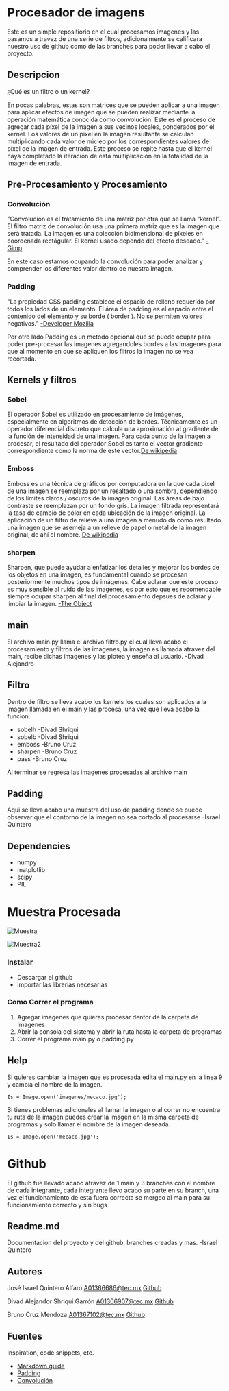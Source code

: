 # Procesador de imagens

Este es un simple repositiorio en el cual procesamos imagenes y las pasamos a travez de una serie de filtros, adicionalmente se calificara nuestro uso de github como de las branches para poder llevar a cabo el proyecto.

## Descripcion

¿Qué es un filtro o un kernel?

En pocas palabras, estas son matrices que se pueden aplicar a una imagen para aplicar efectos de imagen que se pueden realizar mediante la operación matemática conocida como convolución. Este es el proceso de agregar cada píxel de la imagen a sus vecinos locales, ponderados por el kernel.
Los valores de un píxel en la imagen resultante se calculan multiplicando cada valor de núcleo por los correspondientes valores de píxel de la imagen de entrada. Este proceso se repite hasta que el kernel haya completado la iteración de esta multiplicación en la totalidad de la imagen de entrada.

## Pre-Procesamiento y Procesamiento

### Convolución
"Convolución es el tratamiento de una matriz por otra que se llama “kernel”. El filtro matriz de convolución usa una primera matriz que es la imagen que será tratada. La imagen es una colección bidimensional de píxeles en coordenada rectágular. El kernel usado depende del efecto deseado." [-Gimp](https://docs.gimp.org/2.6/es/plug-in-convmatrix.html)

En este caso estamos ocupando la convolución para poder analizar y comprender los diferentes valor dentro de nuestra imagen.

### Padding
"La propiedad CSS padding establece el espacio de relleno requerido por todos los lados de un elemento. El área de padding es el espacio entre el contenido del elemento y su borde ( border ). No se permiten valores negativos." [-Developer Mozilla](https://developer.mozilla.org/es/docs/Web/CSS/padding)

Por otro lado Padding es un metodo opcional que se puede ocupar para poder pre-procesar las imagenes agregandoles bordes a las imagenes para que al momento en que se apliquen los filtros la imagen no se vea recortada.

## Kernels y filtros

### Sobel
El operador Sobel es utilizado en procesamiento de imágenes, especialmente en algoritmos de detección de bordes. Técnicamente es un operador diferencial discreto que calcula una aproximación al gradiente de la función de intensidad de una imagen. Para cada punto de la imagen a procesar, el resultado del operador Sobel es tanto el vector gradiente correspondiente como la norma de este vector.[De wikipedia](https://es.wikipedia.org/wiki/Operador_Sobel)

### Emboss
Emboss es una técnica de gráficos por computadora en la que cada píxel de una imagen se reemplaza por un resaltado o una sombra, dependiendo de los límites claros / oscuros de la imagen original. Las áreas de bajo contraste se reemplazan por un fondo gris. La imagen filtrada representará la tasa de cambio de color en cada ubicación de la imagen original. La aplicación de un filtro de relieve a una imagen a menudo da como resultado una imagen que se asemeja a un relieve de papel o metal de la imagen original, de ahí el nombre. [De wikipedia](https://en.wikipedia.org/wiki/Image_embossing)

### sharpen
Sharpen, que puede ayudar a enfatizar los detalles y mejorar los bordes de los objetos en una imagen, es fundamental cuando se procesan posteriormente muchos tipos de imágenes. Cabe aclarar que este proceso es muy sensible al ruido de las imagenes, es por esto que es recomendable siempre ocupar sharpen al final del procesamiento depsues de aclarar y limpiar la imagen. [-The Object](http://www.theobjects.com/dragonfly/dfhelp/4-0/Content/05_Image%20Processing/Sharpening%20Filters.htm#:~:text=The%20Unsharp%20filter%2C%20also%20called,defined%20in%20the%20original%20image.)

## main

El archivo main.py llama el archivo filtro.py el cual lleva acabo el procesamiento y filtros de las imagenes, la imagen es llamada atravez del main, recibe dichas imagenes y las plotea y enseña al usuario. -Divad Alejandro

## Filtro

Dentro de filtro se lleva acabo los kernels los cuales son aplicados a la imagen llamada en el main y las procesa, una vez que lleva acabo la funcion:
* sobelh  -Divad Shriqui
* sobelb  -Divad Shriqui
* emboss  -Bruno Cruz 
* sharpen -Bruno Cruz
* pass    -Bruno Cruz

Al terminar se regresa las imagenes procesadas al archivo main

## Padding
Aqui se lleva acabo una muestra del uso de padding donde se puede observar que el contorno de la imagen no sea cortado al procesarse -Israel Quintero


## Dependencies
* numpy
* matplotlib
* scipy
* PIL

# Muestra Procesada

![Muestra](https://media.discordapp.net/attachments/615977115296202773/903727054892191824/unknown.png)

![Muestra2](https://media.discordapp.net/attachments/615977115296202773/903728553382805564/unknown.png)

### Instalar

* Descargar el github
* importar las librerias necesarias

### Como Correr el programa

1. Agregar imagenes que quieras procesar dentor de la carpeta de Imagenes
2. Abrir la consola del sistema y abrir la ruta hasta la carpeta de programas
3. Correr el programa main.py o padding.py

## Help

Si quieres cambiar la imagen que es procesada edita el main.py en la linea 9 y cambia el nombre de la imagen.
```
Is = Image.open('imagenes/mecaco.jpg');
```

Si tienes problemas adicionales al llamar la imagen o al correr no encuentra tu ruta de la imagen puedes crear la imagen en la misma carpeta de programas y solo llamar el nombre de la imagen deseada.
```
Is = Image.open('mecaco.jpg');
```


# Github 
El github fue llevado acabo atravez de 1 main y 3 branches con el nombre de cada integrante, cada integrante llevo acabo su parte en su branch, una vez el funcionamiento de esta fuera correcta se mergeo al main para su funcionamiento correcto y sin bugs

## Readme.md
Documentacion del proyecto y del github, branches creadas y mas. -Israel Quintero


## Autores

José Israel Quintero Alfaro 
A01366686@tec.mx
[Github](https://github.com/JIQA-24)

Divad Alejandor Shriqui Garrón
A01366907@tec.mx
[Github](https://github.com/Shriqui1)

Bruno Cruz Mendoza
A01367102@tec.mx
[Github](https://github.com/A01367102)


## Fuentes

Inspiration, code snippets, etc.
* [Markdown guide](https://guides.github.com/features/mastering-markdown/)
* [Padding](https://developer.mozilla.org/es/docs/Web/CSS/padding)
* [Convolución](https://docs.gimp.org/2.6/es/plug-in-convmatrix.html)
